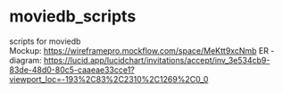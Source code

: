 # moviedb_scripts
scripts for moviedb
<br>
Mockup:
https://wireframepro.mockflow.com/space/MeKtt9xcNmb
ER - diagram:
https://lucid.app/lucidchart/invitations/accept/inv_3e534cb9-83de-48d0-80c5-caaeae33cce1?viewport_loc=-193%2C83%2C2310%2C1269%2C0_0
